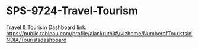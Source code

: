 # SPS-9724-Travel-Tourism
Travel &amp; Tourism
Dashboard link:
https://public.tableau.com/profile/alankruthi#!/vizhome/NumberofTouristsinINDIA/Touristsdashboard
